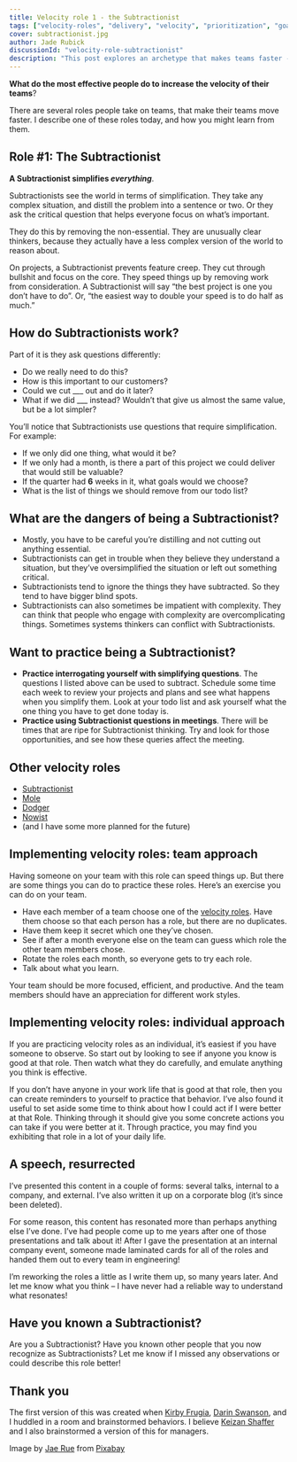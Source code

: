 ```yaml
---
title: Velocity role 1 - the Subtractionist
tags: ["velocity-roles", "delivery", "velocity", "prioritization", "goal-setting", "okrs"]
cover: subtractionist.jpg
author: Jade Rubick
discussionId: "velocity-role-subtractionist"
description: "This post explores an archetype that makes teams faster -- the Subtractionist. They simplify everything."
---
```


**What do the most effective people do to increase the velocity of their teams**?

<re-img src="subtractionist.jpg"></re-img>

There are several roles people take on teams, that make their teams move faster. I describe one of these roles today, and how you might learn from them. 

## Role #1: The Subtractionist

**A Subtractionist simplifies _everything_**.

Subtractionists see the world in terms of simplification. They take any complex situation, and distill the problem into a sentence or two. Or they ask the critical question that helps everyone focus on what’s important.

They do this by removing the non-essential. They are unusually clear thinkers, because they actually have a less complex version of the world to reason about.

On projects, a Subtractionist prevents feature creep. They cut through bullshit and focus on the core. They speed things up by removing work from consideration. A Subtractionist will say “the best project is one you don’t have to do”. Or, “the easiest way to double your speed is to do half as much.”

<re-img src="subtractionist-text.png" width="50%"></re-img>

## How do Subtractionists work? 

Part of it is they ask questions differently: 

* Do we really need to do this?
* How is this important to our customers?
* Could we cut ___ out and do it later? 
* What if we did ___ instead? Wouldn’t that give us almost the same value, but be a lot simpler?

You’ll notice that Subtractionists use questions that require simplification. For example:

* If we only did one thing, what would it be?
* If we only had a month, is there a part of this project we could deliver that would still be valuable?
* If the quarter had **6** weeks in it, what goals would we choose?
* What is the list of things we should remove from our todo list?

## What are the dangers of being a Subtractionist? 

* Mostly, you have to be careful you’re distilling and not cutting out anything essential.
* Subtractionists can get in trouble when they believe they understand a situation, but they’ve oversimplified the situation or left out something critical.
* Subtractionists tend to ignore the things they have subtracted. So they tend to have bigger blind spots.
* Subtractionists can also sometimes be impatient with complexity. They can think that people who engage with complexity are overcomplicating things. Sometimes systems thinkers can conflict with Subtractionists. 

## Want to practice being a Subtractionist?

* **Practice interrogating yourself with simplifying questions**. The questions I listed above can be used to subtract. Schedule some time each week to review your projects and plans and see what happens when you simplify them. Look at your todo list and ask yourself what the one thing you have to get done today is.
* **Practice using Subtractionist questions in meetings**. There will be times that are ripe for Subtractionist thinking. Try and look for those opportunities, and see how these queries affect the meeting. 

## Other velocity roles

* [Subtractionist](/velocity-role-subtractionist/)
* [Mole](/velocity-role-mole/)
* [Dodger](/velocity-role-dodger/)
* [Nowist](/velocity-role-nowist/)
* (and I have some more planned for the future)

## Implementing velocity roles: team approach

Having someone on your team with this role can speed things up. But there are some things you can do to practice these roles. Here’s an exercise you can do on your team.

* Have each member of a team choose one of the [velocity roles](/tag/velocity-roles). Have them choose so that each person has a role, but there are no duplicates.
* Have them keep it secret which one they’ve chosen.
* See if after a month everyone else on the team can guess which role the other team members chose.
* Rotate the roles each month, so everyone gets to try each role.
* Talk about what you learn.

Your team should be more focused, efficient, and productive. And the team members should have an appreciation for different work styles. 

## Implementing velocity roles: individual approach

If you are practicing velocity roles as an individual, it’s easiest if you have someone to observe. So start out by looking to see if anyone you know is good at that role. Then watch what they do carefully, and emulate anything you think is effective.

If you don’t have anyone in your work life that is good at that role, then you can create reminders to yourself to practice that behavior. I’ve also found it useful to set aside some time to think about how I could act if I were better at that Role. Thinking through it should give you some concrete actions you can take if you were better at it. Through practice, you may find you exhibiting that role in a lot of your daily life.

## A speech, resurrected

I’ve presented this content in a couple of forms: several talks, internal to a company, and external. I’ve also written it up on a corporate blog (it’s since been deleted). 

For some reason, this content has resonated more than perhaps anything else I’ve done. I’ve had people come up to me years after one of those presentations and talk about it! After I gave the presentation at an internal company event, someone made laminated cards for all of the roles and handed them out to every team in engineering! 

I’m reworking the roles a little as I write them up, so many years later. And let me know what you think – I have never had a reliable way to understand what resonates!

## Have you known a Subtractionist?

Are you a Subtractionist? Have you known other people that you now recognize as Subtractionists? Let me know if I missed any observations or could describe this role better!

## Thank you

The first version of this was created when [Kirby Frugia](https://www.linkedin.com/in/kfrugia/), [Darin Swanson](https://www.linkedin.com/in/darinswanson/), and I huddled in a room and brainstormed behaviors. I believe [Keizan Shaffer](https://www.linkedin.com/in/gusshaffer/) and I also brainstormed a version of this for managers. 

Image by <a href="https://pixabay.com/users/designwebjae-1753371/?utm_source=link-attribution&utm_medium=referral&utm_campaign=image&utm_content=3109378">Jae Rue</a> from <a href="https://pixabay.com//?utm_source=link-attribution&utm_medium=referral&utm_campaign=image&utm_content=3109378">Pixabay</a>

